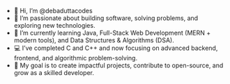 - 👋 Hi, I’m @debaduttacodes  
- 👀 I’m passionate about building software, solving problems, and exploring new technologies.  
- 🌱 I’m currently learning Java, Full-Stack Web Development (MERN + modern tools), and Data Structures & Algorithms (DSA).  
- 💻 I’ve completed C and C++ and now focusing on advanced backend, frontend, and algorithmic problem-solving.  
- 🚀 My goal is to create impactful projects, contribute to open-source, and grow as a skilled developer.  
